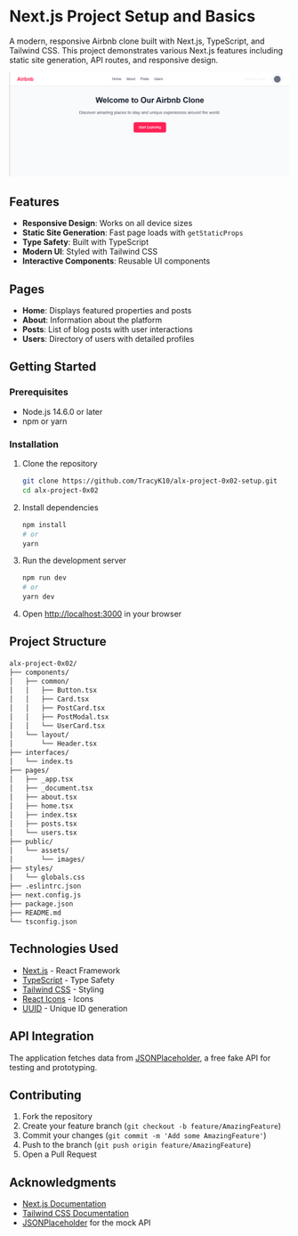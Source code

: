 # Next.js Project Setup and Basics

A modern, responsive Airbnb clone built with Next.js, TypeScript, and Tailwind CSS. This project demonstrates various Next.js features including static site generation, API routes, and responsive design.

![Screenshot](/alx-project-0x02/public/assets/images/image.png)

## Features

- **Responsive Design**: Works on all device sizes
- **Static Site Generation**: Fast page loads with `getStaticProps`
- **Type Safety**: Built with TypeScript
- **Modern UI**: Styled with Tailwind CSS
- **Interactive Components**: Reusable UI components

## Pages

- **Home**: Displays featured properties and posts
- **About**: Information about the platform
- **Posts**: List of blog posts with user interactions
- **Users**: Directory of users with detailed profiles

## Getting Started

### Prerequisites

- Node.js 14.6.0 or later
- npm or yarn

### Installation

1. Clone the repository
   ```bash
   git clone https://github.com/TracyK10/alx-project-0x02-setup.git
   cd alx-project-0x02
   ```

2. Install dependencies
   ```bash
   npm install
   # or
   yarn
   ```

3. Run the development server
   ```bash
   npm run dev
   # or
   yarn dev
   ```

4. Open [http://localhost:3000](http://localhost:3000) in your browser

## Project Structure

```
alx-project-0x02/
├── components/
│   ├── common/
│   │   ├── Button.tsx
│   │   ├── Card.tsx
│   │   ├── PostCard.tsx
│   │   ├── PostModal.tsx
│   │   └── UserCard.tsx
│   └── layout/
│       └── Header.tsx
├── interfaces/
│   └── index.ts
├── pages/
│   ├── _app.tsx
│   ├── _document.tsx
│   ├── about.tsx
│   ├── home.tsx
│   ├── index.tsx
│   ├── posts.tsx
│   └── users.tsx
├── public/
│   └── assets/
│       └── images/
├── styles/
│   └── globals.css
├── .eslintrc.json
├── next.config.js
├── package.json
├── README.md
└── tsconfig.json
```

## Technologies Used

- [Next.js](https://nextjs.org/) - React Framework
- [TypeScript](https://www.typescriptlang.org/) - Type Safety
- [Tailwind CSS](https://tailwindcss.com/) - Styling
- [React Icons](https://react-icons.github.io/react-icons/) - Icons
- [UUID](https://www.npmjs.com/package/uuid) - Unique ID generation

## API Integration

The application fetches data from [JSONPlaceholder](https://jsonplaceholder.typicode.com/), a free fake API for testing and prototyping.

## Contributing

1. Fork the repository
2. Create your feature branch (`git checkout -b feature/AmazingFeature`)
3. Commit your changes (`git commit -m 'Add some AmazingFeature'`)
4. Push to the branch (`git push origin feature/AmazingFeature`)
5. Open a Pull Request

## Acknowledgments

- [Next.js Documentation](https://nextjs.org/docs)
- [Tailwind CSS Documentation](https://tailwindcss.com/docs)
- [JSONPlaceholder](https://jsonplaceholder.typicode.com/) for the mock API
